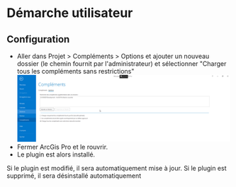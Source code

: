 # Démarche utilisateur

## Configuration

* Aller dans Projet > Compléments > Options et ajouter un nouveau dossier (le chemin fournit par l'administrateur) et sélectionner "Charger tous les compléments sans restrictions"
!["Selectionner dossier"](../../assets/ArcGisPro_set_plugin.PNG)
* Fermer ArcGis Pro et le rouvrir.
* Le plugin est alors installé.

Si le plugin est modifié, il sera automatiquement mise à jour. Si le plugin est supprimé, il sera désinstallé automatiquement

